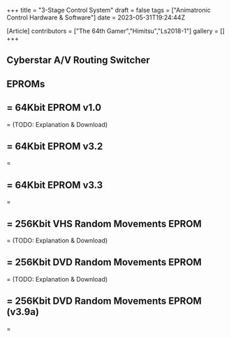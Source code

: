 +++
title = "3-Stage Control System"
draft = false
tags = ["Animatronic Control Hardware & Software"]
date = 2023-05-31T19:24:44Z

[Article]
contributors = ["The 64th Gamer","Himitsu","Ls2018-1"]
gallery = []
+++
<h2> Cyberstar A/V Routing Switcher </h2>


<h2> EPROMs </h2>

<h2>= 64Kbit EPROM v1.0 </h2>=
(TODO: Explanation & Download)

<h2>= 64Kbit EPROM v3.2 </h2>=

<h2>= 64Kbit EPROM v3.3 </h2>=

<h2>= 256Kbit VHS Random Movements EPROM </h2>=
(TODO: Explanation & Download)

<h2>= 256Kbit DVD Random Movements EPROM </h2>=
(TODO: Explanation & Download)

<h2>= 256Kbit DVD Random Movements EPROM (v3.9a) </h2>=
